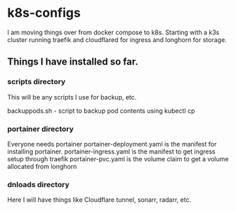 # k8s-configs
I am moving things over from docker compose to k8s.  Starting with a k3s cluster running traefik and cloudflared for ingress and longhorn for storage.

## Things I have installed so far.
### scripts directory
This will be any scripts I use for backup, etc. 

backuppods.sh - script to backup pod contents using kubectl cp

### portainer directory
Everyone needs portainer
portainer-deployment.yaml is the manifest for installing portainer. 
portainer-ingress.yaml is the manifest to get ingress setup through traefik
portainer-pvc.yaml is the volume claim to get a volume allocated from longhorn

### dnloads directory
Here I will have things like Cloudflare tunnel, sonarr, radarr, etc.


